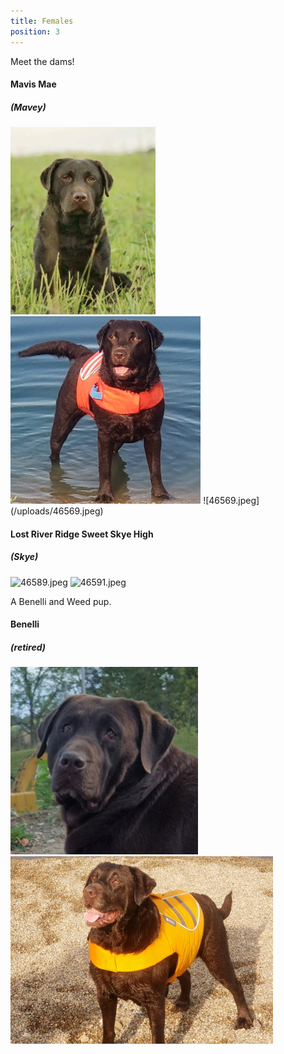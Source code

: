 ```yaml
---
title: Females
position: 3
---
```


Meet the dams!

#### Mavis Mae 
##### (Mavey)

<img src="./images/mavey_1.jpg" height="300" alt="Mavey headshot" />
<img src="./images/mavey_2.jpg" height="300" alt="Mavey headshot" />
![46569.jpeg](/uploads/46569.jpeg)

#### Lost River Ridge Sweet Skye High
##### (Skye)
![46589.jpeg](/uploads/46589.jpeg)
![46591.jpeg](/uploads/46591.jpeg)

A Benelli and Weed pup.


#### Benelli 
##### (retired)
<img src="./images/benelli_2.jpg" height="300" alt="Benelli headshot" />
<img src="./images/benelli_1.jpg" height="300" alt="Benelli headshot" />
